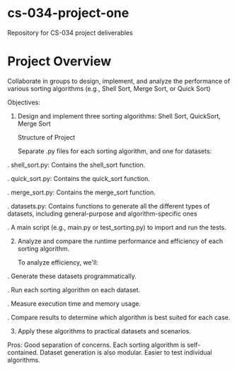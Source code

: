 # cs-034-project-one
Repository for CS-034 project deliverables

# Project Overview

Collaborate in groups to design, implement, and analyze the performance of various sorting
algorithms (e.g., Shell Sort, Merge Sort, or Quick Sort)

Objectives:

1. Design and implement three sorting algorithms: Shell Sort, QuickSort, Merge Sort


   Structure of Project

   
   Separate .py files for each sorting algorithm, and one for datasets:

. shell_sort.py: Contains the shell_sort function.

. quick_sort.py: Contains the quick_sort function.

. merge_sort.py: Contains the merge_sort function.

. datasets.py: Contains functions to generate all the different types of datasets,
  including general-purpose and algorithm-specific ones

. A main script (e.g., main.py or test_sorting.py) to import and run the tests.
  

2. Analyze and compare the runtime performance and efficiency of each sorting algorithm.


   To analyze efficiency, we'll:

. Generate these datasets programmatically.

. Run each sorting algorithm on each dataset.

. Measure execution time and memory usage.

. Compare results to determine which algorithm is best suited for each case.


3. Apply these algorithms to practical datasets and scenarios.



Pros: Good separation of concerns. Each sorting algorithm is self-contained. Dataset
generation is also modular. Easier to test individual algorithms.
